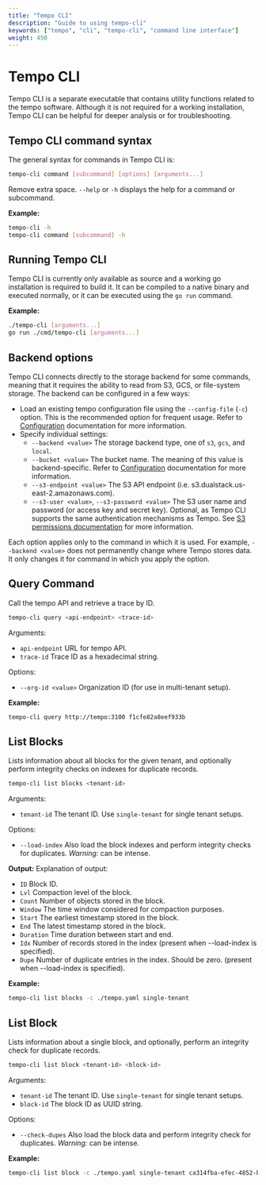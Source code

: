 ```yaml
---
title: "Tempo CLI"
description: "Guide to using tempo-cli"
keywords: ["tempo", "cli", "tempo-cli", "command line interface"]
weight: 450
---
```


# Tempo CLI

Tempo CLI is a separate executable that contains utility functions related to the tempo software.  Although it is not required for a working installation, Tempo CLI can be helpful for deeper analysis or for troubleshooting.

## Tempo CLI command syntax

The general syntax for commands in Tempo CLI is:
```bash
tempo-cli command [subcommand] [options] [arguments...]
```
Remove extra space.
`--help` or `-h` displays the help for a command or subcommand.

**Example:**
```bash
tempo-cli -h
tempo-cli command [subcommand] -h
```

## Running Tempo CLI
Tempo CLI is currently only available as source and a working go installation is required to build it.  It can be compiled to a native binary and executed normally, or it can be executed using the `go run` command. 

**Example:**
```bash
./tempo-cli [arguments...]
go run ./cmd/tempo-cli [arguments...]
```

## Backend options

Tempo CLI connects directly to the storage backend for some commands, meaning that it requires the ability to read from S3, GCS, or file-system storage.  The backend can be configured in a few ways:

* Load an existing tempo configuration file using the `--config-file` (`-c`) option. This is the recommended option for frequent usage. Refer to [Configuration](../configuration/) documentation for more information.
* Specify individual settings:
    * `--backend <value>` The storage backend type, one of `s3`, `gcs`, and `local`.
    * `--bucket <value>` The bucket name. The meaning of this value is backend-specific. Refer to [Configuration](../configuration/) documentation for more information.
    * `--s3-endpoint <value>` The S3 API endpoint (i.e. s3.dualstack.us-east-2.amazonaws.com).
    * `--s3-user <value>`, `--s3-password <value>` The S3 user name and password (or access key and secret key). Optional, as Tempo CLI supports the same authentication mechanisms as Tempo. See [S3 permissions documentation](../configuration/s3/#permissions) for more information.

Each option applies only to the command in which it is used. For example, `--backend <value>` does not permanently change where Tempo stores data. It only changes it for command in which you apply the option.

## Query Command
Call the tempo API and retrieve a trace by ID.
```bash
tempo-cli query <api-endpoint> <trace-id>
```

Arguments:
- `api-endpoint` URL for tempo API.
- `trace-id` Trace ID as a hexadecimal string.

Options:
- `--org-id <value>` Organization ID (for use in multi-tenant setup).

**Example:**
```bash
tempo-cli query http://tempo:3100 f1cfe82a8eef933b
```

## List Blocks
Lists information about all blocks for the given tenant, and optionally perform integrity checks on indexes for duplicate records.

```bash
tempo-cli list blocks <tenant-id>
```

Arguments:
- `tenant-id` The tenant ID.  Use `single-tenant` for single tenant setups.

Options:
- `--load-index` Also load the block indexes and perform integrity checks for duplicates. _Warning:_ can be intense.

**Output:**
Explanation of output:
- `ID` Block ID.
- `Lvl` Compaction level of the block.
- `Count` Number of objects stored in the block.
- `Window` The time window considered for compaction purposes.
- `Start` The earliest timestamp stored in the block.
- `End` The latest timestamp stored in the block.
- `Duration` Time duration between start and end.
- `Idx` Number of records stored in the index (present when --load-index is specified).
- `Dupe` Number of duplicate entries in the index. Should be zero.  (present when --load-index is specified).

**Example:**
```bash
tempo-cli list blocks -c ./tempo.yaml single-tenant
```

## List Block
Lists information about a single block, and optionally, perform an integrity check for duplicate records.

```bash
tempo-cli list block <tenant-id> <block-id>
```

Arguments:
- `tenant-id` The tenant ID.  Use `single-tenant` for single tenant setups.
- `block-id` The block ID as UUID string.

Options:
- `--check-dupes` Also load the block data and perform integrity check for duplicates. _Warning:_ can be intense.

**Example:**
```bash
tempo-cli list block -c ./tempo.yaml single-tenant ca314fba-efec-4852-ba3f-8d2b0bbf69f1
```
